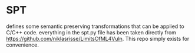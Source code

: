 # SPT
defines some semantic preserving transformations that can be applied to C/C++ code. everything in the spt.py file has been taken directly from https://github.com/niklasrisse/LimitsOfML4Vuln. This repo simply exists for convenience.
